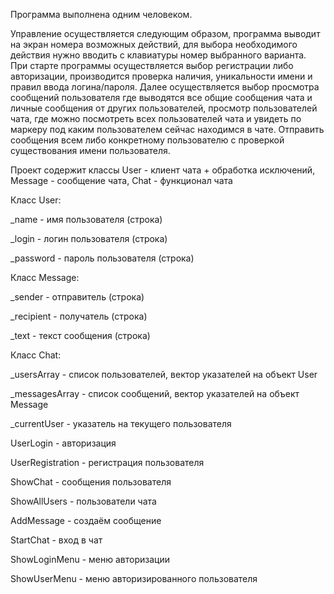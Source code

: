 Программа выполнена одним человеком.

Управление осуществляется следующим образом, программа выводит на экран номера возможных действий, для выбора необходимого действия нужно вводить с клавиатуры номер выбранного варианта.
При старте программы осуществляется выбор регистрации либо авторизации, производится проверка наличия, уникальности имени и правил ввода логина/пароля. Далее осуществляется выбор просмотра сообщений пользователя где выводятся все общие сообщения чата и личные сообщения от других пользователей, просмотр пользователей чата, где можно посмотреть всех пользователей чата и увидеть по маркеру под каким пользователем сейчас находимся в чате. Отправить сообщения всем либо конкретному пользователю с проверкой существования имени пользователя.

Проект содержит классы User - клиент чата + обработка исключений, Message - сообщение чата, Chat - функционал чата 

Класс User:

_name - имя пользователя (строка)

_login - логин пользователя (строка)

_password - пароль пользователя (строка)

Класс Message:

_sender - отправитель (строка)

_recipient  - получатель (строка)

_text - текст сообщения (строка)

Класс Chat:

_usersArray - список пользователей, вектор указателей на объект User

_messagesArray - список сообщений, вектор указателей на объект Message

_currentUser - указатель на текущего пользователя

UserLogin - авторизация

UserRegistration - регистрация пользователя

ShowChat - сообщения пользователя

ShowAllUsers - пользователи чата

AddMessage - создаём сообщение

StartChat - вход в чат

ShowLoginMenu - меню авторизации

ShowUserMenu - меню авторизированного пользователя
